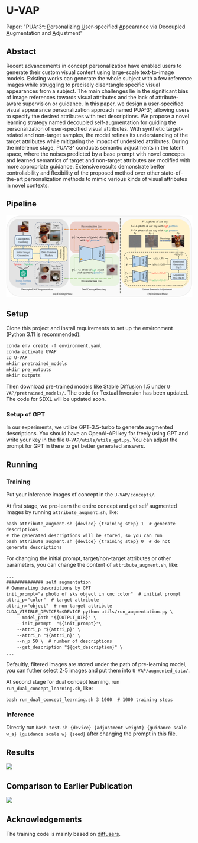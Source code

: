 # U-VAP

Paper: "PUA^3^: <u>P</u>ersonalizing <u>U</u>ser-specified <u>A</u>ppearance via Decoupled <u>A</u>ugmentation and <u>A</u>djustment" 
<!-- [[arxiv](https://arxiv.org/abs/2403.20231)]  -->

<!-- Will appear at CVPR 2024! -->

## Abstact

Recent advancements in concept personalization have enabled users to generate their custom visual content using large-scale text-to-image models. Existing works can generate the whole subject with a few reference images while struggling to precisely disentangle specific visual appearances from a subject. The main challenges lie in the significant bias of image references towards visual attributes and the lack of attribute-aware supervision or guidance.
In this paper, we design a user-specified visual appearance personalization approach named PUA^3^, allowing users to specify the desired attributes with text descriptions. We propose a novel learning strategy named decoupled self-augmentation for guiding the personalization of user-specified visual attributes. With synthetic target-related and non-target samples, the model refines its understanding of the target attributes while mitigating the impact of undesired attributes. During the inference stage, PUA^3^ conducts semantic adjustments in the latent space, where the noises predicted by a base prompt with novel concepts and learned semantics of target and non-target attributes are modified with more appropriate guidance. Extensive results demonstrate better controllability and flexibility of the proposed method over other state-of-the-art personalization methods to mimic various kinds of visual attributes in novel contexts.

## Pipeline

![](assets/pipeline_v2.png)

## Setup

Clone this project and install requirements to set up the environment (Python 3.11 is recommended):
```
conda env create -f environment.yaml
conda activate UVAP
cd U-VAP
mkdir pretrained_models
mkdir pre_outputs
mkdir outputs
```
Then download pre-trained models like [Stable Diffusion 1.5](https://huggingface.co/runwayml/stable-diffusion-v1-5) under ```U-VAP/pretrained_models/```.
The code for Textual Inversion has been updated.
The code for SDXL will be updated soon.

### Setup of GPT

In our experiments, we utilize GPT-3.5-turbo to generate augmented descriptions. You should have an OpenAI-API key for freely using GPT and write your key in the file ```U-VAP/utils/utils_gpt.py```. You can adjust the prompt for GPT in there to get better generated answers.

## Running

### Training

Put your inference images of concept in the ```U-VAP/concepts/```.

At first stage, we pre-learn the entire concept and get self augmented images by running ```attribute_augment.sh```, like:
```
bash attribute_augment.sh {device} {training step} 1  # generate descriptions
# the generated descriptions will be stored, so you can run
bash attribute_augment.sh {device} {training step} 0  # do not generate descriptions
```

For changing the initial prompt, target/non-target attributes or other parameters, you can change the content of ```attribute_augment.sh```, like:
```
...
############## self augmentation
# Generating descriptions by GPT
init_prompt="a photo of sks object in cnc color"  # initial prompt
attri_p="color"  # target attribute
attri_n="object"  # non-target attribute
CUDA_VISIBLE_DEVICES=$DEVICE python utils/run_augmentation.py \
    --model_path "${OUTPUT_DIR}" \
    --init_prompt  "${init_prompt}"\
    --attri_p "${attri_p}" \
    --attri_n "${attri_n}" \
    --n_p 50 \  # number of descriptions
    --get_description "${get_description}" \
...
```

Defaultly, filtered images are stored under the path of pre-learning model, you can futher select 2-5 images and put them into ```U-VAP/augmented_data/```.

At second stage for dual concept learning, run ```run_dual_concept_learning.sh```, like:
```
bash run_dual_concept_learning.sh 3 1000  # 1000 training steps
```

### Inference
Directly run ```bash test.sh {device} {adjustment weight} {guidance scale w_a} {guidance scale w} {seed}``` after changing the prompt in this file.

## Results

![](assets/main_result.png)

## Comparison to Earlier Publication

![](assets/uvap_ablation.png)

<!-- ## Citation

```BibTeX
@inproceedings{wu2024u,
  title={U-VAP: User-specified Visual Appearance Personalization via Decoupled Self Augmentation},
  author={Wu, You and Liu, Kean and Mi, Xiaoyue and Tang, Fan and Cao, Juan and Li, Jintao},
  booktitle={Proceedings of the IEEE/CVF Conference on Computer Vision and Pattern Recognition},
  pages={9482--9491},
  year={2024}
}
``` -->

## Acknowledgements

The training code is mainly based on [diffusers](https://github.com/huggingface/diffusers).
